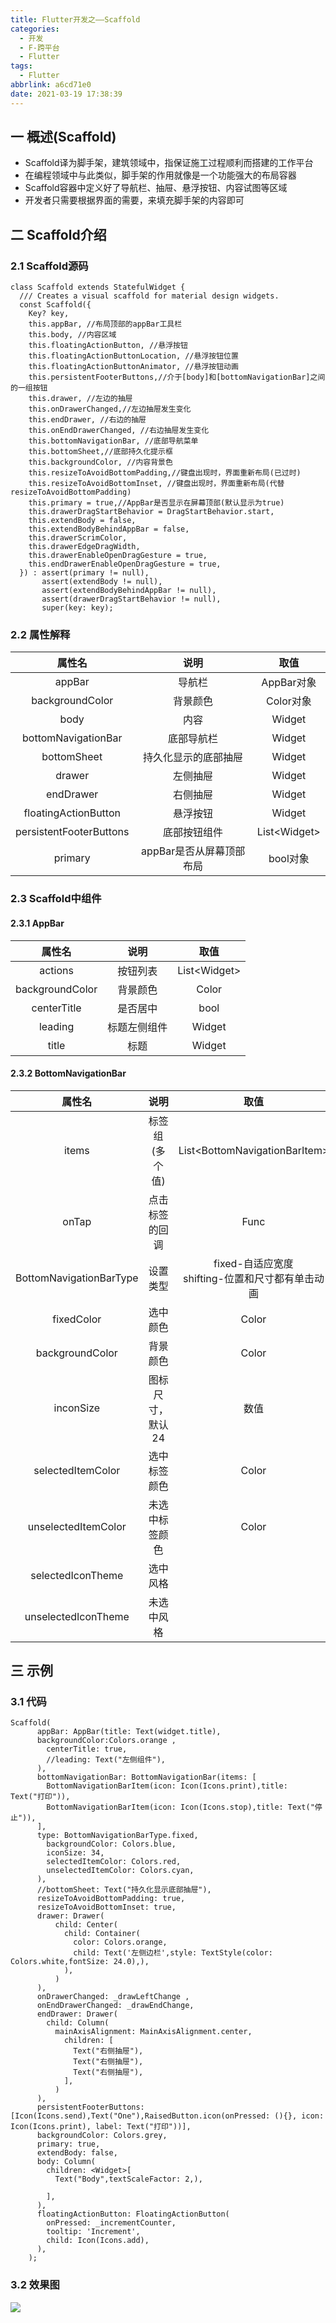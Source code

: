 ```yaml
---
title: Flutter开发之——Scaffold
categories:
  - 开发
  - F-跨平台
  - Flutter
tags:
  - Flutter
abbrlink: a6cd71e0
date: 2021-03-19 17:38:39
---
```

## 一 概述(Scaffold)

* Scaffold译为脚手架，建筑领域中，指保证施工过程顺利而搭建的工作平台
* 在编程领域中与此类似，脚手架的作用就像是一个功能强大的布局容器
* Scaffold容器中定义好了导航栏、抽屉、悬浮按钮、内容试图等区域
* 开发者只需要根据界面的需要，来填充脚手架的内容即可

<!--more-->

## 二 Scaffold介绍

### 2.1 Scaffold源码

```
class Scaffold extends StatefulWidget {
  /// Creates a visual scaffold for material design widgets.
  const Scaffold({
    Key? key,
    this.appBar, //布局顶部的appBar工具栏
    this.body, //内容区域
    this.floatingActionButton, //悬浮按钮
    this.floatingActionButtonLocation, //悬浮按钮位置
    this.floatingActionButtonAnimator, //悬浮按钮动画
    this.persistentFooterButtons,//介于[body]和[bottomNavigationBar]之间的一组按钮
    this.drawer, //左边的抽屉
    this.onDrawerChanged,//左边抽屉发生变化
    this.endDrawer, //右边的抽屉
    this.onEndDrawerChanged, //右边抽屉发生变化
    this.bottomNavigationBar, //底部导航菜单
    this.bottomSheet,//底部持久化提示框
    this.backgroundColor, //内容背景色
    this.resizeToAvoidBottomPadding,//键盘出现时，界面重新布局(已过时)
    this.resizeToAvoidBottomInset, //键盘出现时，界面重新布局(代替resizeToAvoidBottomPadding)
    this.primary = true,//AppBar是否显示在屏幕顶部(默认显示为true)
    this.drawerDragStartBehavior = DragStartBehavior.start,
    this.extendBody = false,
    this.extendBodyBehindAppBar = false,
    this.drawerScrimColor,
    this.drawerEdgeDragWidth,
    this.drawerEnableOpenDragGesture = true,
    this.endDrawerEnableOpenDragGesture = true,
  }) : assert(primary != null),
       assert(extendBody != null),
       assert(extendBodyBehindAppBar != null),
       assert(drawerDragStartBehavior != null),
       super(key: key);

```

### 2.2 属性解释

|         属性名          |           说明           |     取值      |
| :---------------------: | :----------------------: | :-----------: |
|         appBar          |          导航栏          |  AppBar对象   |
|     backgroundColor     |         背景颜色         |   Color对象   |
|          body           |           内容           |    Widget     |
|   bottomNavigationBar   |        底部导航栏        |    Widget     |
|       bottomSheet       |   持久化显示的底部抽屉   |    Widget     |
|         drawer          |         左侧抽屉         |    Widget     |
|        endDrawer        |         右侧抽屉         |    Widget     |
|  floatingActionButton   |         悬浮按钮         |    Widget     |
| persistentFooterButtons |       底部按钮组件       | List\<Widget> |
|         primary         | appBar是否从屏幕顶部布局 |   bool对象    |

### 2.3 Scaffold中组件

#### 2.3.1 AppBar

|     属性名      |     说明     |     取值      |
| :-------------: | :----------: | :-----------: |
|     actions     |   按钮列表   | List\<Widget> |
| backgroundColor |   背景颜色   |     Color     |
|   centerTitle   |   是否居中   |     bool      |
|     leading     | 标题左侧组件 |    Widget     |
|      title      |     标题     |    Widget     |

#### 2.3.2 BottomNavigationBar

|         属性名          |       说明       |                        取值                         |
| :---------------------: | :--------------: | :-------------------------------------------------: |
|          items          |  标签组(多个值)  |           List\<BottomNavigationBarItem>            |
|          onTap          |  点击标签的回调  |                        Func                         |
| BottomNavigationBarType |     设置类型     | fixed-自适应宽度<br>shifting-位置和尺寸都有单击动画 |
|       fixedColor        |     选中颜色     |                        Color                        |
|     backgroundColor     |     背景颜色     |                        Color                        |
|        inconSize        | 图标尺寸，默认24 |                        数值                         |
|    selectedItemColor    |   选中标签颜色   |                        Color                        |
|   unselectedItemColor   |  未选中标签颜色  |                        Color                        |
|    selectedIconTheme    |     选中风格     |                                                     |
|   unselectedIconTheme   |    未选中风格    |                                                     |

## 三 示例

### 3.1 代码

```
Scaffold(
      appBar: AppBar(title: Text(widget.title),
      backgroundColor:Colors.orange ,
        centerTitle: true,
        //leading: Text("左侧组件"),
      ),
      bottomNavigationBar: BottomNavigationBar(items: [
        BottomNavigationBarItem(icon: Icon(Icons.print),title: Text("打印")),
        BottomNavigationBarItem(icon: Icon(Icons.stop),title: Text("停止")),
      ],
      type: BottomNavigationBarType.fixed,
        backgroundColor: Colors.blue,
        iconSize: 34,
        selectedItemColor: Colors.red,
        unselectedItemColor: Colors.cyan,
      ),
      //bottomSheet: Text("持久化显示底部抽屉"),
      resizeToAvoidBottomPadding: true,
      resizeToAvoidBottomInset: true,
      drawer: Drawer(
          child: Center(
            child: Container(
              color: Colors.orange,
              child: Text('左侧边栏',style: TextStyle(color: Colors.white,fontSize: 24.0),),
            ),
          )
      ),
      onDrawerChanged: _drawLeftChange ,
      onEndDrawerChanged: _drawEndChange,
      endDrawer: Drawer(
        child: Column(
          mainAxisAlignment: MainAxisAlignment.center,
            children: [
              Text("右侧抽屉"),
              Text("右侧抽屉"),
              Text("右侧抽屉"),
            ],
          )
      ),
      persistentFooterButtons: [Icon(Icons.send),Text("One"),RaisedButton.icon(onPressed: (){}, icon: Icon(Icons.print), label: Text("打印"))],
      backgroundColor: Colors.grey,
      primary: true,
      extendBody: false,
      body: Column(
        children: <Widget>[
          Text("Body",textScaleFactor: 2,),

        ],
      ),
      floatingActionButton: FloatingActionButton(
        onPressed: _incrementCounter,
        tooltip: 'Increment',
        child: Icon(Icons.add),
      ),
    );
```

### 3.2 效果图

![][1]


[1]:https://cdn.staticaly.com/gh/PGzxc/CDN/master/blog-flutter/flutter-scaffold-sample.gif
